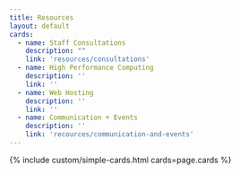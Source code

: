 ```yaml
---
title: Resources
layout: default
cards:
  - name: Staff Consultations
    description: ""
    link: 'resources/consultations'
  - name: High Performance Computing
    description: ''
    link: ''
  - name: Web Hosting
    description: ''
    link: ''
  - name: Communication + Events
    description: ''
    link: 'recources/communication-and-events'
---
```

{% include custom/simple-cards.html cards=page.cards %}
